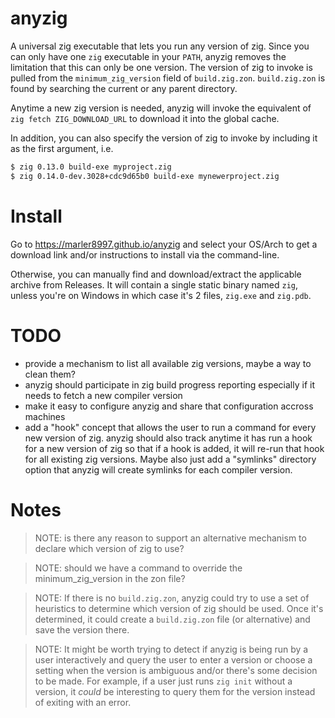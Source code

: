 # anyzig



A universal zig executable that lets you run any version of zig. Since you can only have one `zig` executable in your `PATH`, anyzig removes the limitation that this can only be one version. The version of zig to invoke is pulled from the `minimum_zig_version` field of `build.zig.zon`. `build.zig.zon` is found by searching the current or any parent directory.

Anytime a new zig version is needed, anyzig will invoke the equivalent of `zig fetch ZIG_DOWNLOAD_URL` to download it into the global cache.

In addition, you can also specify the version of zig to invoke by including it as the first argument, i.e.

```sh
$ zig 0.13.0 build-exe myproject.zig
$ zig 0.14.0-dev.3028+cdc9d65b0 build-exe mynewerproject.zig
```

# Install

Go to https://marler8997.github.io/anyzig and select your OS/Arch to get a download link and/or instructions to install via the command-line.

Otherwise, you can manually find and download/extract the applicable archive from Releases. It will contain a single static binary named `zig`, unless you're on Windows in which case it's 2 files, `zig.exe` and `zig.pdb`.

# TODO

- provide a mechanism to list all available zig versions, maybe a way to clean them?
- anyzig should participate in zig build progress reporting especially if it needs to fetch a new compiler version
- make it easy to configure anyzig and share that configuration accross machines
- add a "hook" concept that allows the user to run a command for every new version of zig. anyzig should also track anytime it has run a hook for a new version of zig so that if a hook is added, it will re-run that hook for all existing zig versions.  Maybe also just add a "symlinks" directory option that anyzig will create symlinks for each compiler version.

# Notes

> NOTE: is there any reason to support an alternative mechanism to declare which version of zig to use?

> NOTE: should we have a command to override the minimum_zig_version in the zon file?

> NOTE: If there is no `build.zig.zon`, anyzig could try to use a set of heuristics to determine which version of zig should be used.  Once it's determined, it could create a `build.zig.zon` file (or alternative) and save the version there.

> NOTE: It might be worth trying to detect if anyzig is being run by a user interactively and query the user to enter a version or choose a setting when the version is ambiguous and/or there's some decision to be made.  For example, if a user just runs `zig init` without a version, it *could* be interesting to query them for the version instead of exiting with an error.
